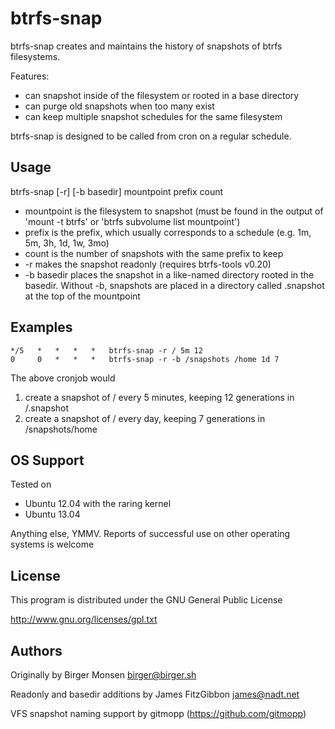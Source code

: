 btrfs-snap
==========

btrfs-snap creates and maintains the history of snapshots of btrfs filesystems.

Features:

* can snapshot inside of the filesystem or rooted in a base directory
* can purge old snapshots when too many exist
* can keep multiple snapshot schedules for the same filesystem

btrfs-snap is designed to be called from cron on a regular schedule.

Usage
-----

btrfs-snap [-r] [-b basedir] mountpoint prefix count

* mountpoint is the filesystem to snapshot (must be found in the output of 'mount -t btrfs' or 'btrfs subvolume list mountpoint')
* prefix is the prefix, which usually corresponds to a schedule (e.g. 1m, 5m, 3h, 1d, 1w, 3mo)
* count is the number of snapshots with the same prefix to keep
* -r makes the snapshot readonly (requires btrfs-tools v0.20)
* -b basedir places the snapshot in a like-named directory rooted in the basedir.  Without -b, snapshots are placed in a directory called .snapshot at the top of the mountpoint

Examples
--------

```cron
*/5   *   *   *   *   btrfs-snap -r / 5m 12
0     0   *   *   *   btrfs-snap -r -b /snapshots /home 1d 7
```

The above cronjob would

1. create a snapshot of / every 5 minutes, keeping 12 generations in /.snapshot
1. create a snapshot of / every day, keeping 7 generations in /snapshots/home

OS Support
----------

Tested on

* Ubuntu 12.04 with the raring kernel
* Ubuntu 13.04

Anything else, YMMV.  Reports of successful use on other operating systems is welcome

License
-------

This program is distributed under the GNU General Public License

http://www.gnu.org/licenses/gpl.txt

Authors
-------

Originally by Birger Monsen <birger@birger.sh>

Readonly and basedir additions by James FitzGibbon <james@nadt.net>

VFS snapshot naming support by gitmopp (https://github.com/gitmopp)
